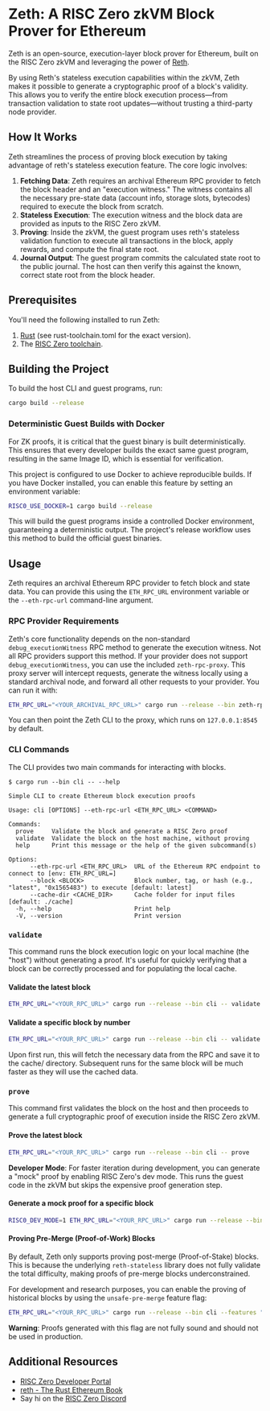 # Zeth: A RISC Zero zkVM Block Prover for Ethereum

Zeth is an open-source, execution-layer block prover for Ethereum, built on the RISC Zero zkVM and leveraging the power of [Reth](https://reth.rs/).

By using Reth's stateless execution capabilities within the zkVM, Zeth makes it possible to generate a cryptographic proof of a block's validity. This allows you to verify the entire block execution process—from transaction validation to state root updates—without trusting a third-party node provider.

## How It Works

Zeth streamlines the process of proving block execution by taking advantage of reth's stateless execution feature. The core logic involves:

1. **Fetching Data**: Zeth requires an archival Ethereum RPC provider to fetch the block header and an "execution witness." The witness contains all the necessary pre-state data (account info, storage slots, bytecodes) required to execute the block from scratch.
2. **Stateless Execution**: The execution witness and the block data are provided as inputs to the RISC Zero zkVM.
3. **Proving**: Inside the zkVM, the guest program uses reth's stateless validation function to execute all transactions in the block, apply rewards, and compute the final state root.
4. **Journal Output**: The guest program commits the calculated state root to the public journal. The host can then verify this against the known, correct state root from the block header.

## Prerequisites

You'll need the following installed to run Zeth:

1. [Rust](https://www.rust-lang.org/tools/install) (see rust-toolchain.toml for the exact version).
2. The [RISC Zero toolchain](https://dev.risczero.com/api/zkvm/install).

## Building the Project

To build the host CLI and guest programs, run:
```bash
cargo build --release
```

### Deterministic Guest Builds with Docker

For ZK proofs, it is critical that the guest binary is built deterministically. This ensures that every developer builds the exact same guest program, resulting in the same Image ID, which is essential for verification.

This project is configured to use Docker to achieve reproducible builds. If you have Docker installed, you can enable this feature by setting an environment variable:
```bash
RISC0_USE_DOCKER=1 cargo build --release
```
This will build the guest programs inside a controlled Docker environment, guaranteeing a deterministic output. The project's release workflow uses this method to build the official guest binaries.

## Usage

Zeth requires an archival Ethereum RPC provider to fetch block and state data. You can provide this using the `ETH_RPC_URL` environment variable or the `--eth-rpc-url` command-line argument.

### RPC Provider Requirements

Zeth's core functionality depends on the non-standard `debug_executionWitness` RPC method to generate the execution witness. Not all RPC providers support this method.
If your provider does not support `debug_executionWitness`, you can use the included `zeth-rpc-proxy`. This proxy server will intercept requests, generate the witness locally using a standard archival node, and forward all other requests to your provider. You can run it with:

```bash
ETH_RPC_URL="<YOUR_ARCHIVAL_RPC_URL>" cargo run --release --bin zeth-rpc-proxy
```

You can then point the Zeth CLI to the proxy, which runs on `127.0.0.1:8545` by default.

### CLI Commands

The CLI provides two main commands for interacting with blocks.

```
$ cargo run --bin cli -- --help

Simple CLI to create Ethereum block execution proofs

Usage: cli [OPTIONS] --eth-rpc-url <ETH_RPC_URL> <COMMAND>

Commands:
  prove     Validate the block and generate a RISC Zero proof
  validate  Validate the block on the host machine, without proving
  help      Print this message or the help of the given subcommand(s)

Options:
      --eth-rpc-url <ETH_RPC_URL>  URL of the Ethereum RPC endpoint to connect to [env: ETH_RPC_URL=]
      --block <BLOCK>              Block number, tag, or hash (e.g., "latest", "0x1565483") to execute [default: latest]
      --cache-dir <CACHE_DIR>      Cache folder for input files [default: ./cache]
  -h, --help                       Print help
  -V, --version                    Print version
```

### `validate`

This command runs the block execution logic on your local machine (the "host") without generating a proof. It's useful for quickly verifying that a block can be correctly processed and for populating the local cache.

#### Validate the latest block
```bash
ETH_RPC_URL="<YOUR_RPC_URL>" cargo run --release --bin cli -- validate
```

#### Validate a specific block by number
```bash
ETH_RPC_URL="<YOUR_RPC_URL>" cargo run --release --bin cli -- validate
```

Upon first run, this will fetch the necessary data from the RPC and save it to the cache/ directory. Subsequent runs for the same block will be much faster as they will use the cached data.

### `prove`

This command first validates the block on the host and then proceeds to generate a full cryptographic proof of execution inside the RISC Zero zkVM.

#### Prove the latest block  
```bash
ETH_RPC_URL="<YOUR_RPC_URL>" cargo run --release --bin cli -- prove
```

**Developer Mode**: For faster iteration during development, you can generate a "mock" proof by enabling RISC Zero's dev mode. This runs the guest code in the zkVM but skips the expensive proof generation step.

#### Generate a mock proof for a specific block
```bash
RISC0_DEV_MODE=1 ETH_RPC_URL="<YOUR_RPC_URL>" cargo run --release --bin cli -- prove 19000000
```

#### Proving Pre-Merge (Proof-of-Work) Blocks

By default, Zeth only supports proving post-merge (Proof-of-Stake) blocks. This is because the underlying `reth-stateless` library does not fully validate the total difficulty, making proofs of pre-merge blocks underconstrained.

For development and research purposes, you can enable the proving of historical blocks by using the `unsafe-pre-merge` feature flag:
```bash
ETH_RPC_URL="<YOUR_RPC_URL>" cargo run --release --bin cli --features "unsafe-pre-merge" -- prove --block 1
```

**Warning**: Proofs generated with this flag are not fully sound and should not be used in production.

## Additional Resources

* [RISC Zero Developer Portal](https://dev.risczero.com/)
* [reth \- The Rust Ethereum Book](https://reth.rs/)
* Say hi on the [RISC Zero Discord](https://discord.gg/risczero)
